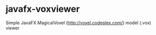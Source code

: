 javafx-voxviewer
================

Simple JavaFX MagicalVoxel (http://voxel.codeplex.com/) model (.vox) viewer

